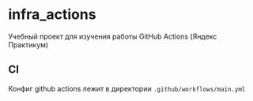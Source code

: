 # infra_actions
Учебный проект для изучения работы GitHub Actions (Яндекс Практикум)

## CI
Конфиг github actions лежит в директории `.github/workflows/main.yml`
